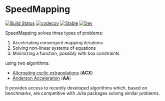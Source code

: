 # SpeedMapping

[![Build Status](https://github.com/NicolasL-S/SpeedMapping.jl/workflows/CI/badge.svg)](https://github.com/NicolasL-S/SpeedMapping.jl/actions)
[![codecov](https://codecov.io/gh/NicolasL-S/SpeedMapping.jl/branch/main/graph/badge.svg?token=UKzBbD3WeQ)](https://codecov.io/gh/NicolasL-S/SpeedMapping.jl)
[![Stable](https://img.shields.io/badge/docs-stable-blue.svg)](https://NicolasL-S.github.io/SpeedMapping.jl/stable/)
[![Dev](https://img.shields.io/badge/docs-dev-blue.svg)](https://NicolasL-S.github.io/SpeedMapping.jl/dev/)


SpeedMapping solves three types of problems:
1. Accelerating convergent mapping iterations
2. Solving non-linear systems of equations
3. Minimizing a function, possibly with box constraints

using two algorithms:
- [Alternating cyclic extrapolations](https://www.sciencedirect.com/science/article/abs/pii/S0377042723005514) (**ACX**)
- [Anderson Acceleration](https://en.wikipedia.org/wiki/Anderson_acceleration) (**AA**)

It provides access to recently developed algorithms which, based on benchmarks, are competitive 
with Julia packages solving similar problems.
